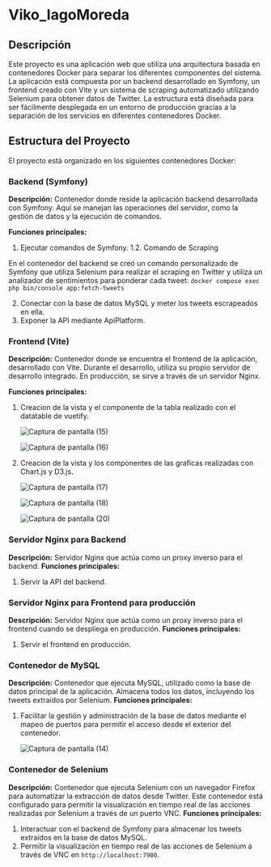 # Viko_IagoMoreda

## Descripción

Este proyecto es una aplicación web que utiliza una arquitectura basada en contenedores Docker para separar los diferentes componentes del sistema. La aplicación está compuesta por un backend desarrollado en Symfony, un frontend creado con Vite y un sistema de scraping automatizado utilizando Selenium para obtener datos de Twitter. La estructura está diseñada para ser fácilmente desplegada en un entorno de producción gracias a la separación de los servicios en diferentes contenedores Docker.

## Estructura del Proyecto
El proyecto está organizado en los siguientes contenedores Docker:

### Backend (Symfony)

**Descripción:** Contenedor donde reside la aplicación backend desarrollada con Symfony. Aquí se manejan las operaciones del servidor, como la gestión de datos y la ejecución de comandos.

**Funciones principales:**
1. Ejecutar comandos de Symfony.
1.2. Comando de Scraping

En el contenedor del backend se creó un comando personalizado de Symfony que utiliza Selenium para realizar el scraping en Twitter y utiliza un analizador de sentimientos para ponderar cada tweet: `docker compose exec php bin/console app:fetch-tweets`

2. Conectar con la base de datos MySQL y meter los tweets escrapeados en ella.
3. Exponer la API mediante ApiPlatform.
### Frontend (Vite)

**Descripción:** Contenedor donde se encuentra el frontend de la aplicación, desarrollado con Vite. Durante el desarrollo, utiliza su propio servidor de desarrollo integrado. En producción, se sirve a través de un servidor Nginx.

**Funciones principales:**
1. Creacion de la vista y el componente de la tabla realizado con el datatable de vuetify.
   
   ![Captura de pantalla (15)](https://github.com/user-attachments/assets/bdf02fe0-3093-4771-8ed0-d422a9d576a4)
   
   ![Captura de pantalla (16)](https://github.com/user-attachments/assets/37060b5c-2903-43a3-a6c8-5e0ae0cdc292)

2. Creacion de la vista y los componentes de las graficas realizadas con  Chart.js y D3.js.
   
   ![Captura de pantalla (17)](https://github.com/user-attachments/assets/b30eb97f-5a68-4f17-8788-bfcc148ea765)
   
   ![Captura de pantalla (18)](https://github.com/user-attachments/assets/8372aea5-0407-4fe2-868f-b917ac4bccff)
   
   ![Captura de pantalla (20)](https://github.com/user-attachments/assets/ddffedf1-83e2-4b76-9e51-6f5f54e1c809)

### Servidor Nginx para Backend

**Descripción:** Servidor Nginx que actúa como un proxy inverso para el backend.
**Funciones principales:**
1. Servir la API del backend.

### Servidor Nginx para Frontend para producción

**Descripción:** Servidor Nginx que actúa como un proxy inverso para el frontend cuando se despliega en producción.
**Funciones principales:**
1. Servir el frontend en producción.

### Contenedor de MySQL

**Descripción:** Contenedor que ejecuta MySQL, utilizado como la base de datos principal de la aplicación. Almacena todos los datos, incluyendo los tweets extraídos por Selenium.
**Funciones principales:**
1. Facilitar la gestión y administración de la base de datos mediante el mapeo de puertos para permitir el acceso desde el exterior del contenedor.
   
   ![Captura de pantalla (14)](https://github.com/user-attachments/assets/8a9a5c4f-7b8e-4656-b166-e1ad51bd46ea)

### Contenedor de Selenium

**Descripción:** Contenedor que ejecuta Selenium con un navegador Firefox para automatizar la extracción de datos desde Twitter. Este contenedor está configurado para permitir la visualización en tiempo real de las acciones realizadas por Selenium a través de un puerto VNC.
**Funciones principales:**
1. Interactuar con el backend de Symfony para almacenar los tweets extraídos en la base de datos MySQL.
2. Permitir la visualización en tiempo real de las acciones de Selenium a través de VNC en `http://localhost:7900`.
